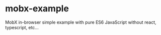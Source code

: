 # mobx-example
MobX in-browser simple example with pure ES6 JavaScript without react, typescript, etc...
